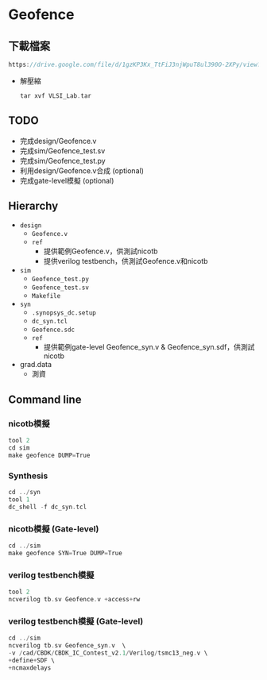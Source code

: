 # Geofence

## 下載檔案
```c
https://drive.google.com/file/d/1gzKP3Kx_TtFiJ3njWpuT8ul390O-2XPy/view?usp=sharing
```

* 解壓縮
	```c
	tar xvf VLSI_Lab.tar
	```

## TODO
* 完成design/Geofence.v
* 完成sim/Geofence_test.sv
* 完成sim/Geofence_test.py
* 利用design/Geofence.v合成 (optional)
* 完成gate-level模擬 (optional)

## Hierarchy
* `design`
	* `Geofence.v`
	* `ref`
		* 提供範例Geofence.v，供測試nicotb
		* 提供verilog testbench，供測試Geofence.v和nicotb
* `sim`
	* `Geofence_test.py`
	* `Geofence_test.sv`
	* `Makefile`
* `syn`
	* `.synopsys_dc.setup`
	* `dc_syn.tcl`
	* `Geofence.sdc`
	* `ref`
		* 提供範例gate-level Geofence_syn.v & Geofence_syn.sdf，供測試nicotb
* grad.data
	* 測資

## Command line
### nicotb模擬
```c
tool 2
cd sim
make geofence DUMP=True
```

### Synthesis
```c
cd ../syn
tool 1
dc_shell -f dc_syn.tcl
```

### nicotb模擬 (Gate-level)
```c
cd ../sim
make geofence SYN=True DUMP=True
```

### verilog testbench模擬
```c
tool 2
ncverilog tb.sv Geofence.v +access+rw
```

### verilog testbench模擬 (Gate-level)
```c
cd ../sim
ncverilog tb.sv Geofence_syn.v  \
-v /cad/CBDK/CBDK_IC_Contest_v2.1/Verilog/tsmc13_neg.v \
+define+SDF \
+ncmaxdelays
```
